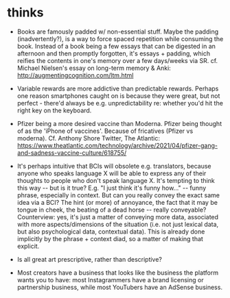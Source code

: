 # thinks

 * Books are famously padded w/ non-essential stuff. Maybe the padding (inadvertently?), is a way to force spaced repetition while consuming the book. Instead of a book being a few essays that can be digested in an afternoon and then promptly forgotten, it's essays + padding, which reifies the contents in one's memory over a few days/weeks via SR. cf. Michael Nielsen's essay on long-term memory & Anki: http://augmentingcognition.com/ltm.html

 * Variable rewards are more addictive than predictable rewards. Perhaps one reason smartphones caught on is because they were great, but not perfect - there'd always be e.g. unpredictability re: whether you'd hit the right key on the keyboard.

 * Pfizer being a more desired vaccine than Moderna. Pfizer being thought of as the 'iPhone of vaccines'. Because of fricatives (Pfizer vs moderna). Cf. Anthony Shore Twitter, The Atlantic: https://www.theatlantic.com/technology/archive/2021/04/pfizer-gang-and-sadness-vaccine-culture/618755/

 * It's perhaps intuitive that BCIs will obsolete e.g. translators, because anyone who speaks language X will be able to express any of their thoughts to people who don't speak language X. It's tempting to think this way -- but is it true? E.g. "I just think it's funny how..." -- funny phrase, especially in context. But can you really convey the exact same idea via a BCI? The hint (or more) of annoyance, the fact that it may be tongue in cheek, the beating of a dead horse -- really conveyable? Counterview: yes, it's just a matter of conveying more data, associated with more aspects/dimensions of the situation (i.e. not just lexical data, but also psychological data, contextual data). This is already done implicitly by the phrase + context diad, so a matter of making that explicit.

 * Is all great art prescriptive, rather than descriptive?

 * Most creators have a business that looks like the business the platform wants you to have: most Instagrammers have a brand licensing or partnership business, while most YouTubers have an AdSense business. 
